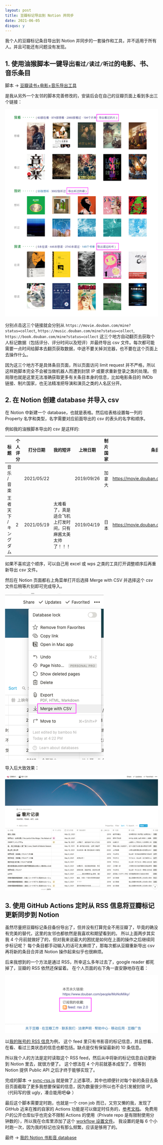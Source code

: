 ```yaml
---
layout: post
title: 豆瓣标记导出到 Notion 并同步
date: 2021-06-05
disqus: y
---
```


我个人的豆瓣标记条目导出到 Notion 并同步的一套操作和工具，并不适用于所有人。并且可能还有问题没有发现。

## 1. 使用油猴脚本一键导出`看过/读过/听过`的电影、书、音乐条目

脚本 -> [豆瓣读书+电影+音乐导出工具](https://greasyfork.org/en/scripts/420999-%E8%B1%86%E7%93%A3%E8%AF%BB%E4%B9%A6-%E7%94%B5%E5%BD%B1-%E9%9F%B3%E4%B9%90%E5%AF%BC%E5%87%BA%E5%B7%A5%E5%85%B7)

是我从另外一个友邻的脚本完善修改的，安装后会在自己的豆瓣页面上看到多出三个链接：

![](/assets/images/douban-backup-monkey-script.png)

分别点击这三个链接就会分别从 `https://movie.douban.com/mine?status=collect`, `https://music.douban.com/mine?status=collect`, `https://book.douban.com/mine?status=collect` 这三个地方自动翻页去获取个人标记数据（包括评分、评分时间以及短评）并最终导出 csv 文件。每次都可能需要一点时间给脚本去翻页获取数据，中途不要关掉浏览器，也不要在这个页面上去操作什么。

因为这三个地方不是具体条目页面，所以页面访问 limit request 并不严格，所以这样跑脚本完全不会被当做机器人而遭到封禁 IP 或要求重新登录之类的处理。
但局限也就是这里无法准确获取更多有关条目本身的信息，比如电影条目的 IMDb 链接、制片国家，也无法精准把导演和演员之类的人名区分开。

## 2. 在 Notion 创建 database 并导入 csv

在 Notion 中新建一个 database，也就是表格。然后给表格设置每一列的 Property 名字和类型，名字需要对应前面导出的 csv 的表头的名字和顺序。

例如我的油猴脚本导出的 csv 是这样的:

| 标题                  | 个人评分 | 打分日期   | 我的短评                                                   | 上映日期   | 制片国家 | 条目链接                                   |
| --------------------- | -------- | ---------- | ---------------------------------------------------------- | ---------- | -------- | ------------------------------------------ |
| 音乐 / 音楽           |          | 2021/05/22 |                                                            | 2019/09/26 | 加拿大   | https://movie.douban.com/subject/34429100/ |
| 王者天下 / キングダム | 2        | 2021/05/19 | 太难看了，真是适合飞机上打发时间，只有麻酱太美太帅了！！！ | 2019/04/19 | 日本     | https://movie.douban.com/subject/27611498/ |

如果不喜欢这个顺序，可以自己用 excel 或 wps 之类的工具打开调整顺序后再重新导出 csv 文件。

然后在 Notion 页面都右上角菜单打开后选择 Merge with CSV 并选择这个 csv 文件后稍等片刻即可完成导入。

![](/assets/images/douban-backup-notion-merge-csv.png)

导入后大致效果：

![](/assets/images/douban-backup-notion-db.png)


## 3. 使用 GitHub Actions 定时从 RSS 信息将豆瓣标记更新同步到 Notion

虽然尽量把豆瓣标记条目备份导出了，但并没有打算完全不用豆瓣了，毕竟的确没有完美的替代，这里的友邻也都依然是我喜欢和期望看到的。
所以上面两步其实我 4 个月前就做好了的，但对我来说最大的困扰是如何在上面的操作之后继续同步标记呢？
每个条目都手动输入的话可太麻烦了，那每次都从豆瓣重新导出 csv 再将新的条目合并进 Notion 操作起来似乎也很麻烦。

后来我想到的一个方法是通过 RSS，所幸这么多年过去了，google reader 都死掉了，豆瓣的 RSS 依然还保留着。
在个人页面的右下角一直安静地存在着：

![](/assets/images/douban-rss.png)

以[我的账号的 RSS 信息](https://www.douban.com/feed/people/MoNoMilky/interests)为例，
这个 feed 里只有书影音的标记信息，并且想看、在看、看过三类状态的信息也都包括。缺点是仅有保留最新的 10 条信息。

所以我个人的方法是定时读取这个 RSS feed，然后从中将新的标记信息自动更新到 Notion 里去，就很方便了。
这个想法在 4 个月前就基本成型了，但等到 Notion 提供 Public API 之后才终于能够实现了。

完成的脚本 -> [sync-rss.js](https://github.com/bambooom/douban-backup/blob/main/sync-rss.js) 就是做了上述事项，其中也顺便针对每个新的条目去条目页面截取了更多我想要保留的信息，因为数量很少所以也不会引发被封锁 IP。（代码写的很 ugly，凑合能用吧😂 ）

最后这个脚本需要定时跑，也就是一个 cron job 而已，又穷又懒的我，发现了 GitHub 近来在推的自家的 Actions 功能是可以做定时任务的，[参考文档](https://docs.github.com/en/actions/reference/events-that-trigger-workflows#scheduled-events)。
免费用户的公开仓库似乎也完全不限制 Actions 的使用（Private repo 是有限制使用分钟数的），所以我在仓库里添加了这个 [workflow 设置文件](https://github.com/bambooom/douban-backup/blob/main/.github/workflows/sync-rss.js.yml)。
我设置的是每 6 个小时跑一次，因为我的标记也没有那么频繁，应该是够用了的。

最终 -> [我的 Notion 书影音 database](https://www.notion.so/f6ff9481e3c044b09d9a46645e92d5b8)
